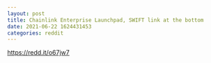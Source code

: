 ```yaml
--- 
layout: post 
title: Chainlink Enterprise Launchpad, SWIFT link at the bottom 
date: 2021-06-22 1624431453 
categories: reddit 
--- 
```

https://redd.it/o67jw7
